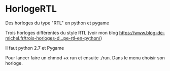 # HorlogeRTL
Des horloges du type "RTL" en python et pygame

Trois horloges différentes du style RTL (voir mon blog https://www.blog-de-michel.fr/trois-horloges-d…pe-rtl-en-python/)

Il faut python 2.7 et Pygame

Pour lancer faire un chmod +x run et ensuite ./run. Dans le menu choisir son horloge. 

